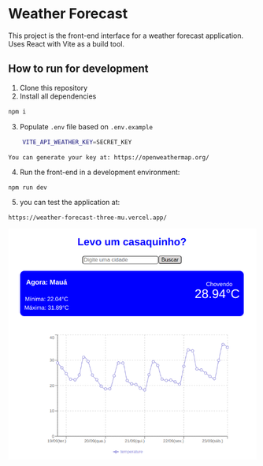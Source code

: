 # Weather Forecast

This project is the front-end interface for a weather forecast application. Uses React with Vite as a build tool.

## How to run for development

1. Clone this repository
2. Install all dependencies

```bash
npm i
```
3. Populate `.env` file based on `.env.example` 
```bash
    VITE_API_WEATHER_KEY=SECRET_KEY
```
    You can generate your key at: https://openweathermap.org/


4. Run the front-end in a development environment:

```bash
npm run dev
```
5. you can test the application at:
```bash
https://weather-forecast-three-mu.vercel.app/
```

![Weather Forecas image](src/assets/weather-forecast.png)